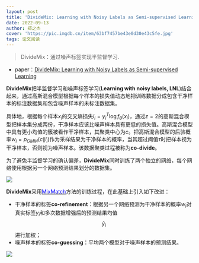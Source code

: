 ```yaml
---
layout: post
title: 'DivideMix: Learning with Noisy Labels as Semi-supervised Learning'
date: 2022-09-13
author: 郑之杰
cover: 'https://pic.imgdb.cn/item/63bf7457be43e0d30e43c5fe.jpg'
tags: 论文阅读
---
```


> DivideMix：通过噪声标签实现半监督学习.

- paper：[DivideMix: Learning with Noisy Labels as Semi-supervised Learning](https://arxiv.org/abs/2002.07394)

**DivideMix**把半监督学习和噪声标签学习(**Learning with noisy labels, LNL**)结合起来，通过高斯混合模型根据每个样本的损失值动态地把训练数据分成包含干净样本的标注数据集和包含噪声样本的未标注数据集。

具体地，根据每个样本$x_i$的交叉熵损失$l_i=y_i^T \log f_{\theta}(x_i)$，通过$z=2$的高斯混合模型把样本集分成两份，干净样本应该比噪声样本具有更低的损失值。高斯混合模型中具有更小均值的簇被看作干净样本，其聚类中心为$c$。把高斯混合模型的后验概率$w_i=p_{GMM}(c\|l_i)$作为采样结果为干净样本的概率，当其超过阈值$\tau$时把样本视为干净样本，否则视为噪声样本。该数据聚类过程被称为**co-divide**。

为了避免半监督学习的确认偏差，**DivideMix**同时训练了两个独立的网络，每个网络使用根据另一个网络预测结果划分的数据集。

![](https://pic.imgdb.cn/item/63bf7560be43e0d30e454baa.jpg)

**DivideMix**采用[<font color=blue>MixMatch</font>](https://0809zheng.github.io/2022/09/11/mixmatch.html)方法的训练过程，在此基础上引入如下改进：
- 干净样本的标签**co-refinement**：根据另一个网络预测为干净样本的概率$w_i$对真实标签$y_i$和多次数据增强后的预测结果均值$$\hat{y}_i$$进行加权；
- 噪声样本的标签**co-guessing**：平均两个模型对于噪声样本的预测结果。

![](https://pic.imgdb.cn/item/63bf7bb9be43e0d30e4f27c3.jpg)
